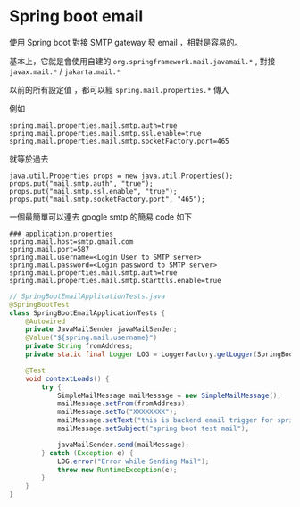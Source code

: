 # Spring boot email
使用 Spring boot 對接 SMTP gateway 發 email ，相對是容易的。

基本上，它就是會使用自建的 `org.springframework.mail.javamail.*` , 對接 `javax.mail.*` / `jakarta.mail.*`

以前的所有設定值 ，都可以經 `spring.mail.properties.*` 傳入

例如
```
spring.mail.properties.mail.smtp.auth=true
spring.mail.properties.mail.smtp.ssl.enable=true
spring.mail.properties.mail.smtp.socketFactory.port=465
```

就等於過去
```
java.util.Properties props = new java.util.Properties();
props.put("mail.smtp.auth", "true");
props.put("mail.smtp.ssl.enable", "true");
props.put("mail.smtp.socketFactory.port", "465");
```

一個最簡單可以連去 google smtp 的簡易 code 如下
```
### application.properties
spring.mail.host=smtp.gmail.com
spring.mail.port=587
spring.mail.username=<Login User to SMTP server>
spring.mail.password=<Login password to SMTP server>
spring.mail.properties.mail.smtp.auth=true
spring.mail.properties.mail.smtp.starttls.enable=true
```

```java
// SpringBootEmailApplicationTests.java
@SpringBootTest
class SpringBootEmailApplicationTests {
    @Autowired
    private JavaMailSender javaMailSender;
    @Value("${spring.mail.username}")
    private String fromAddress;
    private static final Logger LOG = LoggerFactory.getLogger(SpringBootEmailApplicationTests.class);

    @Test
    void contextLoads() {
        try {
            SimpleMailMessage mailMessage = new SimpleMailMessage();
            mailMessage.setFrom(fromAddress);
            mailMessage.setTo("XXXXXXXX");
            mailMessage.setText("this is backend email trigger for spring boot");
            mailMessage.setSubject("spring boot test mail");

            javaMailSender.send(mailMessage);
        } catch (Exception e) {
            LOG.error("Error while Sending Mail");
            throw new RuntimeException(e);
        }
    }
}
```